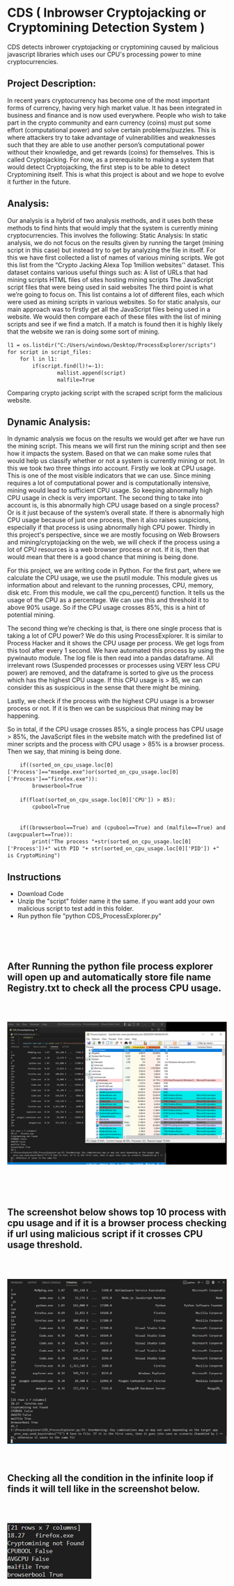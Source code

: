 # CDS ( Inbrowser Cryptojacking or Cryptomining Detection System )

CDS detects inbrower cryptojacking or cryptomining caused by malicious javascript libraries 
which uses our CPU's processing power to mine cryptocurrencies.


## Project Description:
In recent years cryptocurrency has become one of the most important forms of currency, having very high market value. It has been integrated in business and finance and is now used everywhere. People who wish to take part in the crypto community and earn currency (coins) must put some effort (computational power) and solve certain problems/puzzles. This is where attackers try to take advantage of vulnerabilities and weaknesses such that they are able to use another person’s computational power without their knowledge, and get rewards (coins) for themselves. This is called Cryptojacking. For now, as a prerequisite to making a system that would detect Cryptojacking, the first step is to be able to detect Cryptomining itself. This is what this project is about and we hope to evolve it further in the future.

## Analysis:
Our analysis is a hybrid of two analysis methods, and it uses both these methods to find hints that would imply that the system is currently mining cryptocurrencies. This involves the following:
Static Analysis:
In static analysis, we do not focus on the results given by running the target (mining script in this case) but instead try to get by analyzing the file in itself. For this we have first collected a list of names of various mining scripts. We got this list from the “Crypto Jacking Alexa Top 1million websites'' dataset. This dataset contains various useful things such as:
A list of URLs that had mining scripts
HTML files of sites hosting mining scripts
The JavaScript script files that were being used in said websites
The third point is what we’re going to focus on. This list contains a lot of different files, each which were used as mining scripts in various websites. So for static analysis, our main approach was to firstly get all the JavaScript files being used in a website. We would then compare each of these files with the list of mining scripts and see if we find a match. If a match is found then it is highly likely that the website we ran is doing some sort of mining.



```
l1 = os.listdir("C:/Users/windows/Desktop/ProcessExplorer/scripts")
for script in script_files:
    for l in l1:
        if(script.find(l)!=-1):
                mallist.append(script)
                malfile=True
```
Comparing crypto jacking script with the scraped script form the malicious website.


## Dynamic Analysis:
In dynamic analysis we focus on the results we would get after we have run the mining script. This means we will first run the mining script and then see how it impacts the system. Based on that we can make some rules that would help us classify whether or not a system is currently mining or not. In this we took two three things into account. Firstly we look at CPU usage. This is one of the most visible indicators that we can use. Since mining requires a lot of computational power and is computationally intensive, mining would lead to sufficient CPU usage. So keeping abnormally high CPU usage in check is very important. The second thing to take into account is, is this abnormally high CPU usage based on a single process? Or is it just because of the system’s overall state. If there is abnormally high CPU usage because of just one process, then it also raises suspicions, especially if that process is using abnormally high CPU power. Thirdly in this project's perspective, since we are mostly focusing on Web Browsers and mining/cryptojacking on the web, we will check if the process using a lot of CPU resources is a web browser process or not. If it is, then that would mean that there is a good chance that mining is being done.

For this project, we are writing code in Python. For the first part, where we calculate the CPU usage, we use the psutil module. This module gives us information about and relevant to the running processes, CPU, memory, disk etc. From this module, we call the cpu_percent() function. It tells us the usage of the CPU as a percentage. We can use this and threshold it to above 90% usage. So if the CPU usage crosses 85%, this is a hint of potential mining.

The second thing we’re checking is that, is there one single process that is taking a lot of CPU power? We do this using ProcessExplorer. It is similar to Process Hacker and it shows the CPU usage per process. We get logs from this tool after every 1 second. We have automated this process by using the pywinauto module. The log file is then read into a pandas dataframe. All irrelevant rows (Suspended processes or processes using VERY less CPU power) are removed, and the dataframe is sorted to give us the process which has the highest CPU usage. If this CPU usage is > 85, we can consider this as suspicious in the sense that there might be mining.

Lastly, we check if the process with the highest CPU usage is a browser process or not. If it is then we can be suspicious that mining may be happening.

So in total, if the CPU usage crosses 85%, a single process has CPU usage > 85%, the JavaScript files in the website match with the predefined list of miner scripts and the process with CPU usage > 85% is a browser process. Then we say, that mining is being done.
```
    if((sorted_on_cpu_usage.loc[0]['Process']=="msedge.exe")or(sorted_on_cpu_usage.loc[0]['Process']=="firefox.exe")):
        browserbool=True
 
    if(float(sorted_on_cpu_usage.loc[0]['CPU']) > 85):
        cpubool=True
 
   
    if((browserbool==True) and (cpubool==True) and (malfile==True) and (avgcpualert==True)):
        print("The process "+str(sorted_on_cpu_usage.loc[0]['Process'])+" with PID "+ str(sorted_on_cpu_usage.loc[0]['PID']) +" is CryptoMining")
```

## Instructions

- Download Code
- Unzip the "script" folder name it the same. if you want add your own malicious script to test add in this folder.
- Run python file "python CDS_ProcessExplorer.py"



 <br /> <br /> <br />

## After Running the python file process explorer will open up and automatically store file name Registry.txt to check all the process CPU usage.

 <br /> <br />

![](Readme%20images/Screenshot%20(107).png)

 <br /> <br /> <br />
## The screenshot below shows top 10 process with cpu usage and if it is a browser process checking if url using malicious script if it crosses CPU usage threshold.
 <br /> <br />

![](Readme%20images/Screenshot%20(108).png)
 <br /> <br /> <br />
## Checking all the condition in the infinite loop if finds it will tell like in the screenshot below.
 <br /> <br />

![](Readme%20images/Screenshot%20(109).png)